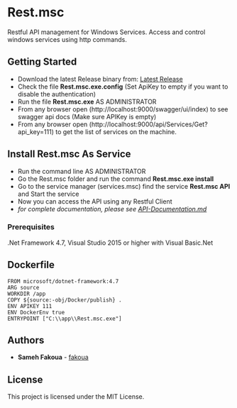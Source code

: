 # Rest.msc
Restful API management for Windows Services. Access and control windows services using http commands.

## Getting Started

- Download the latest Release binary from: [Latest Release](https://github.com/fakoua/Rest.msc/releases)
- Check the file **Rest.msc.exe.config** (Set ApiKey to empty if you want to disable the authentication)
- Run the file **Rest.msc.exe** AS ADMINISTRATOR
- From any browser open (http://localhost:9000/swagger/ui/index) to see swagger api docs (Make sure APIKey is empty)
- From any browser open (http://localhost:9000/api/Services/Get?api_key=111) to get the list of services on the machine.

## Install Rest.msc As Service

- Run the command line AS ADMINISTRATOR
- Go the Rest.msc folder and run the command **Rest.msc.exe install**
- Go to the service manager (services.msc) find the service **Rest.msc API** and Start the service
- Now you can access the API using any Restful Client
- *for complete documentation, please see [API-Documentation.md](API-Documentation.md)*

### Prerequisites

.Net Framework 4.7, Visual Studio 2015 or higher with Visual Basic.Net

## Dockerfile

```
FROM microsoft/dotnet-framework:4.7
ARG source
WORKDIR /app
COPY ${source:-obj/Docker/publish} .
ENV APIKEY 111
ENV DockerEnv true
ENTRYPOINT ["C:\\app\\Rest.msc.exe"]
```

## Authors

* **Sameh Fakoua** - [fakoua](https://github.com/fakoua)

## License

This project is licensed under the MIT License.
